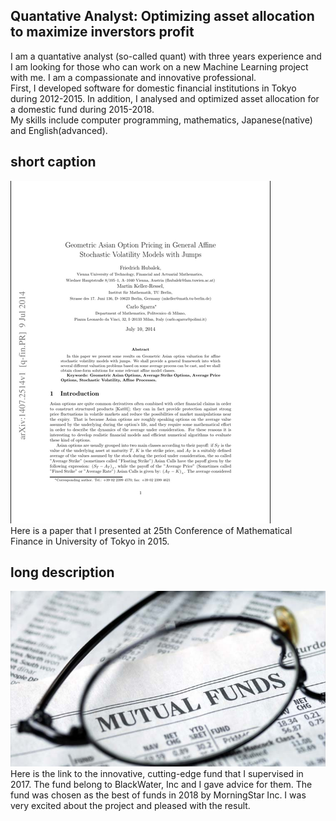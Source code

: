 <link rel="stylesheet" href="{{site.github.url}}/css/style.css" charset="utf-8">

## Quantative Analyst: Optimizing asset allocation to maximize  inverstors profit

I am a quantative analyst (so-called quant) with three years experience and I am looking for those who can work on a new Machine Learning project with me. I am a compassionate and innovative professional.  
First, I developed software for domestic financial institutions in Tokyo during 2012-2015. In addition, I analysed and optimized asset allocation for a domestic fund during 2015-2018.  
My skills include computer programming, mathematics, Japanese(native) and English(advanced).


## short caption
<div class="paper">
<div class="paper_picture">
<img src= "https://github.com/baconepiX/about/blob/master/Screenshot%20from%202018-05-21%2013-36-25.png?raw=true" title="paper" alt="paper" />
</div>
<div class="paper_caption">
Here is a paper that I presented at 25th Conference of Mathematical Finance in University of Tokyo in 2015.
</div>
</div>

## long description
<div class="fund">
<div class="fund_picture">
<img src="https://github.com/baconepiX/about/blob/master/mutual-fund-l.jpg?raw=true" title="Mutual Fund"/>
</div>
<div class="fund_description">
Here is the link to the innovative, cutting-edge fund that I supervised in 2017. The fund belong to BlackWater, Inc and I gave advice for them.  The fund was chosen as the best of funds in 2018 by MorningStar Inc. I was very excited about the project and pleased with the result.
</div>
</div>